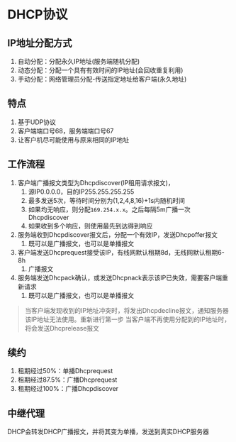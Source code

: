 # DHCP协议

## IP地址分配方式
1. 自动分配：分配永久IP地址(服务端随机分配)
2. 动态分配：分配一个具有有效时间的IP地址(会回收重复利用)
3. 手动分配：网络管理员分配-传送指定地址给客户端(永久地址)

## 特点
1. 基于UDP协议
2. 客户端端口号68，服务端端口号67
3. 让客户机尽可能使用与原来相同的IP地址

## 工作流程
1. 客户端广播报文类型为Dhcpdiscover(IP租用请求报文)，
   1. 源IP0.0.0.0，目的IP255.255.255.255
   2. 最多发送5次，等待时间分别为(1,2,4,8,16)+1s内随机时间
   3. 如果均无响应，则分配`169.254.x.x`。之后每隔5m广播一次Dhcpdiscover
   4. 如果收到多个响应，则使用最先到达得到响应
2. 服务端收到Dhcpdiscover报文后，分配一个有效IP，发送Dhcpoffer报文
   1. 既可以是广播报文，也可以是单播报文
3. 客户端发送Dhcprequest接受该IP，有线网默认租期8d，无线网默认租期6-8h
   1. 广播报文
4. 服务端发送Dhcpack确认，或发送Dhcpnack表示该IP已失效，需要客户端重新请求
   1. 既可以是广播报文，也可以是单播报文
> 当客户端发现收到的IP地址冲突时，将发出Dhcpdecline报文，通知服务器该IP地址无法使用。重新进行第一步
> 当客户端不再使用分配到的IP地址时，将会发送Dhcprelease报文

## 续约
1. 租期经过50%：单播Dhcprequest
2. 租期经过87.5%：广播Dhcprequest
3. 租期经过100%：广播Dhcpdiscover

## 中继代理
DHCP会转发DHCP广播报文，并将其变为单播，发送到真实DHCP服务器
